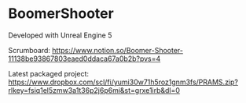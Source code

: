 # BoomerShooter

Developed with Unreal Engine 5


Scrumboard: https://www.notion.so/Boomer-Shooter-11138be93867803eaed0ddaca67a0b2b?pvs=4

Latest packaged project:
https://www.dropbox.com/scl/fi/yumi30w71h5roz1gnm3fs/PRAMS.zip?rlkey=fsiq1el5zmw3a1t36p2j6p6mi&st=grxe1irb&dl=0

